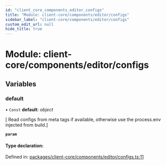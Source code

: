 ```yaml
---
id: "client_core_components_editor_configs"
title: "Module: client-core/components/editor/configs"
sidebar_label: "client-core/components/editor/configs"
custom_edit_url: null
hide_title: true
---
```


# Module: client-core/components/editor/configs

## Variables

### default

• `Const` **default**: *object*

[ Read configs from meta tags if available, otherwise use the process.env injected from build.]

**`param`** 

#### Type declaration:

Defined in: [packages/client-core/components/editor/configs.ts:11](https://github.com/xr3ngine/xr3ngine/blob/5a0f83ed8/packages/client-core/components/editor/configs.ts#L11)

